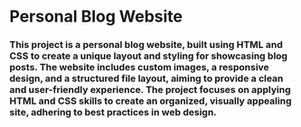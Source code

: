 # Personal Blog Website
### This project is a personal blog website, built using HTML and CSS to create a unique layout and styling for showcasing blog posts. The website includes custom images, a responsive design, and a structured file layout, aiming to provide a clean and user-friendly experience. The project focuses on applying HTML and CSS skills to create an organized, visually appealing site, adhering to best practices in web design.
